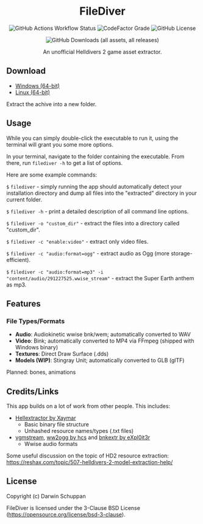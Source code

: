 <div align="center">

# FileDiver

![GitHub Actions Workflow Status](https://img.shields.io/github/actions/workflow/status/xypwn/filediver/.github%2Fworkflows%2Fbuild-release.yml?link=https%3A%2F%2Fgithub.com%2Fxypwn%2Ffilediver%2Factions)
![CodeFactor Grade](https://img.shields.io/codefactor/grade/github/xypwn/filediver?link=https%3A%2F%2Fwww.codefactor.io%2Frepository%2Fgithub%2Fxypwn%2Ffilediver)
![GitHub License](https://img.shields.io/github/license/xypwn/filediver?link=https%3A%2F%2Fopensource.org%2Flicense%2Fbsd-3-clause)

![GitHub Downloads (all assets, all releases)](https://img.shields.io/github/downloads/xypwn/filediver/total?link=https%3A%2F%2Fgithub.com%2Fxypwn%2Ffilediver%2Freleases%2Flatest%2F)

An unofficial Helldivers 2 game asset extractor.
</div>

## Download
- [Windows (64-bit)](https://github.com/xypwn/filediver/releases/latest/download/filediver-windows-amd64.zip)
- [Linux (64-bit)](https://github.com/xypwn/filediver/releases/latest/download/filediver-linux-amd64.tar.gz)

Extract the achive into a new folder.

## Usage
While you can simply double-click the executable to run it, using the terminal will grant you some more options.

In your terminal, navigate to the folder containing the executable. From there, run `filediver -h` to get a list of options.

Here are some example commands:

`$` `filediver` - simply running the app should automatically detect your installation directory and dump all files into the "extracted" directory in your current folder.

`$` `filediver -h` - print a detailed description of all command line options.

`$` `filediver -o "custom_dir"` - extract the files into a directory called "custom_dir".

`$` `filediver -c "enable:video"` - extract only video files.

`$` `filediver -c "audio:format=ogg"` - extract audio as Ogg (more storage-efficient).

`$` `filediver -c "audio:format=mp3" -i "content/audio/291227525.wwise_stream"` - extract the Super Earth anthem as mp3.

## Features
### File Types/Formats
- **Audio**: Audiokinetic wwise bnk/wem; automatically converted to WAV
- **Video**: Bink; automatically converted to MP4 via FFmpeg (shipped with Windows binary)
- **Textures**: Direct Draw Surface (.dds)
- **Models (WIP)**: Stingray Unit; automatically converted to GLB (glTF)

Planned: bones, animations

## Credits/Links
This app builds on a lot of work from other people. This includes:
- [Hellextractor by Xaymar](https://github.com/Xaymar/Hellextractor)
	- Basic binary file structure
	- Unhashed resource names/types (.txt files)
- [vgmstream](https://github.com/vgmstream/vgmstream), [ww2ogg by hcs](https://github.com/hcs64/ww2ogg) and [bnkextr by eXpl0it3r](https://github.com/eXpl0it3r/bnkextr)
	- Wwise audio formats

Some useful discussion on the topic of HD2 resource extraction: https://reshax.com/topic/507-helldivers-2-model-extraction-help/

## License
Copyright (c) Darwin Schuppan

FileDiver is licensed under the 3-Clause BSD License (https://opensource.org/license/bsd-3-clause).
